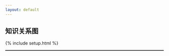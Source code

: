 ```yaml
---
layout: default
---
```


## 知识关系图

{% include setup.html %}

<style>
	.chart button {
		padding: 2px 6px;
   	border: 1px solid black;
    text-align: center;
    cursor: pointer;
    user-select: none;
    margin: 1px;
    width: 22px;
    height: 22px;
    box-shadow: 1px 1px 1px 0 rgb(0 0 0 / 30%);
	}
	.chart button:hover {
		background-color: black;
		color: white;
	}
</style>
<textarea id="namespace" style='display:none'> {{namespace}} </textarea>

<div class="chart" id="svg" style="border: 1px solid;overflow: auto;">
	<div id="chart_button" style="display: none;position: absolute;">
		<button>+</button>
		<button>-</button>
		<button>·</button>
	</div>
</div>
<!-- <svg width="1500" height="600"></svg> -->
<!-- feed -->
<!-- https://xiashuangxi.github.io/pkb/feed.xml -->

<script src="{{namespace}}/assets/scripts/lib/jquery.min.js"></script>
<script src="{{namespace}}/assets/scripts/lib/d3.v7.min.js"></script>


<!-- 	// 	// rss ulr
	// 	// test: https://xiashuangxi.github.io/bookphrase/feed.xml
	// 	// examples:https://observablehq.com/@d3/mobile-patent-suits -->
	

<!-- test -->
<script>
	var links = [];
	var nodes = [];
	// var types = ['outlink','inlink'];
	var types = ["licensing", "suit", "resolved"];
	var data = [];
	// <svg viewBox="-576,-300,1152,600" style="font: 12px sans-serif;">
	var height = document.documentElement.clientHeight - 150;//600;
	var width  = document.documentElement.clientWidth;//1400;

	var __chart  =function() {
		data = { nodes: nodes, links: links};

		var drag = function(simulation) {
			var dragstarted = function(event,d){
				if(!event.active){
					simulation.alphaTarget(0.3).restart();
				}
				d.fx = d.x;
				d.fy = d.y;
			}

			var dragged = function(event,d){
 				d.fx = event.x;
    		d.fy = event.y;
			}
	
			var dragended = function(event,d){
				if (!event.active) {simulation.alphaTarget(0);}
	    		d.fx = null;
	    		d.fy = null;
			}

			return d3.drag()
				.on('start',dragstarted)
				.on('drag',dragged)
				.on('end',dragended);
		}

		var linkArc = function(d) {
			var r = Math.hypot(d.target.x - d.source.x, d.target.y - d.source.y);
			return `
			    M${d.source.x},${d.source.y}
			    A${r},${r} 0 0,1 ${d.target.x},${d.target.y}
			  `;
		}

		var color = d3.scaleOrdinal(types, d3.schemeCategory10);
		links= data.links.map(d => Object.create(d)),
		nodes= data.nodes.map(d => Object.create(d)),

		simulation= d3.forceSimulation(nodes)
			.force('link', d3.forceLink(links).id(d=> d.id))
			.force('charge', d3.forceManyBody().strength(-350))
			.force('x', d3.forceX())
			.force('y', d3.forceX())
			.restart();
		
		svg= d3.create('svg')
			// .attr('viewBox', [-576,-300,1152,600])
			.attr("viewBox", [-width / 2, -height / 2, width, height])
			.style('font', '12px sans-serif')
			.style("cursor", "pointer");
			// .attr("style", "max-width: 100%; height: auto; height: intrinsic;");
			// .call(d3.zoom().on('zoom', function() {
			// 	svg.attr('transform', d3.event.transform)
			// }))
 // const g = svg.append("g");





		svg.append("defs").selectAll("marker")
  	  .data(types)
  	  .join("marker")
  	    .attr("id", d => `arrow-${d}`)
  	    .attr("viewBox", "0 -5 10 10")
  	    .attr("refX", 15)
  	    .attr("refY", -0.5)
  	    .attr("markerWidth", 6)
  	    .attr("markerHeight", 6)
  	    .attr("orient", "auto")
  	  .append("path")
  	    .attr("fill", color)
  	    .attr("d", "M0,-5L10,0L0,5");

		link = svg.append("g")
  	    .attr("fill", "none")
  	    .attr("stroke-width", 0.8)//1.5
  	  .selectAll("path")
  	  .data(links)
  	  .join("path")
  	    .attr("stroke", d => color(d.type))
  	    .attr("marker-end", d => `url(${new URL(`#arrow-${d.type}`, location)})`);

		node = svg.append("g")
      .attr("fill", "currentColor")
      .attr("stroke-linecap", "round")
      .attr("stroke-linejoin", "round")
    .selectAll("g")
    .data(nodes)
    .join("g")
      .call(drag(simulation));

		node.append("circle")
	      .attr("stroke", "white")
	      .attr("stroke-width", 1.5)
	      .attr("r", 4); // 4

      	node.append("text")
	      .attr("x", 8)//8
	      .attr("y", "0.31em")//0.31em
	      .text(d => d.id)
	    .clone(true).lower()
	      .attr("fill", "none")
	      .attr("stroke", "white")
	      .attr("stroke-width", 3);//3

  	simulation.on("tick", () => {
    	link.attr("d", linkArc);
    	node.attr("transform", d => `translate(${d.x},${d.y})`);
  	});
  	// invalidation.then(() => simulation.stop());
		// svg.call(zoom)
  //   .call(zoom.transform, d3.zoomIdentity).node();

  	// const zoom = d3.zoom().on("zoom", e => {
   //  	node.attr("transform", (transform = e.transform));
   //    node.style("stroke-width", 3 / Math.sqrt(transform.k));

	  //   console.log('x')
	  // });

  	// document.getElementById('svg').append(
  	// 	svg.call(zoom)
   //  .call(zoom.transform, d3.zoomIdentity)
   //  .node()
  	// );

// k = height / width
//   	x = d3.scaleLinear()
//     .domain([-4.5, 4.5])
//     .range([0, width])
//     y = d3.scaleLinear()
//     .domain([-4.5 * k, 4.5 * k])
//     .range([height, 0])

//   	const zoom = d3.zoom()
//   		.scaleExtent([0.5],32)
//   		.on('zoom', zoomed);
		
// 		svg.call(zoom)
//   			.call(zoom.transform, d3.zoomIdentity);

  	function zoomed({transform}) {
  		const zx = transform.rescaleX(x).interpolate(d3.interpolateRound);
    	const zy = transform.rescaleY(y).interpolate(d3.interpolateRound);
    	node.attr("transform", transform).attr("stroke-width", 5 / transform.k);
  	}

  	document.getElementById('svg').append(
  		svg.node()
  	);
	}
  var load_rss_json = function() {
  	var namespace = document.getElementById('namespace').value.trim();
  	var url = "https://xiashuangxi.github.io/pkb/feed.xml?rn="+Date.now();
  	if(namespace.length == 0){
  		url = "/feed.xml?rn="+Date.now();
  	}
  	$.ajax({
  		url: url,
  		success: function(result){
  			var entry  = result.getElementsByTagName("entry")
  			for (var i = entry.length - 1; i >= 0; i--) {
  				var e = entry[i];
  				var title = e.querySelector("title").innerHTML
  				var content = e.querySelector("content").innerHTML
  				var url = e.querySelector('link').getAttribute('href');
  				var m = content.match(/"(\/pkb\/.+)"/);
  				if(m) {
  					var ref = m[1];
  					var m1 = ref.match(/(?<=Title:).+/)
  					if(m1){
						for (var i = nodes.length - 1; i >= 0; i--) {
							var n = nodes[i];
							if(m1[0] == n.id) {
								links.push({
									source: title,
									target: m1[0],
									type: 'licensing'
								})
							}
						}
  					}
  				}
				nodes.push({id: title,link: url});
  			}
  			__chart()
  		}
  	})
	}

	window.onload = function() {
		load_rss_json()
		document.getElementById('chart_button').style.display = 'block';
	}
	
</script>